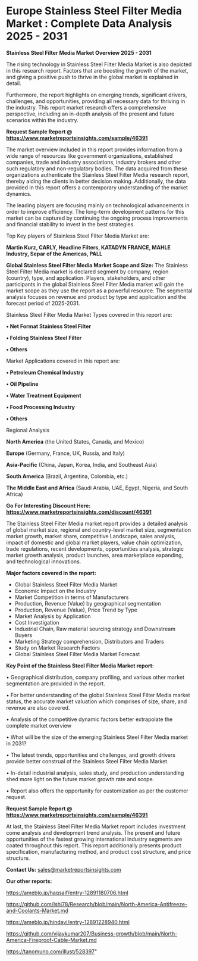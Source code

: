 # Europe Stainless Steel Filter Media Market : Complete Data Analysis 2025 - 2031

<Strong> Stainless Steel Filter Media Market Overview 2025 - 2031</strong>

The rising technology in Stainless Steel Filter Media Market is also depicted in this research report. Factors that are boosting the growth of the market, and giving a positive push to thrive in the global market is explained in detail.

Furthermore, the report highlights on emerging trends, significant drivers, challenges, and opportunities, providing all necessary data for thriving in the industry. This report market research offers a comprehensive perspective, including an in-depth analysis of the present and future scenarios within the industry.

<strong>Request Sample Report @ <a href=https://www.marketreportsinsights.com/sample/46391>https://www.marketreportsinsights.com/sample/46391</a></strong>

The market overview included in this report provides information from a wide range of resources like government organizations, established companies, trade and industry associations, industry brokers and other such regulatory and non-regulatory bodies. The data acquired from these organizations authenticate the Stainless Steel Filter Media research report, thereby aiding the clients in better decision making. Additionally, the data provided in this report offers a contemporary understanding of the market dynamics.

The leading players are focusing mainly on technological advancements in order to improve efficiency. The long-term development patterns for this market can be captured by continuing the ongoing process improvements and financial stability to invest in the best strategies.

Top Key players of Stainless Steel Filter Media Market are:

<strong>Martin Kurz, CARLY, Headline Filters, KATADYN FRANCE, MAHLE Industry, Separ of the Americas, PALL</strong>

<strong><b>Global Stainless Steel Filter Media Market Scope and Size:</b></strong>
The Stainless Steel Filter Media market is declared segment by company, region (country), type, and application. Players, stakeholders, and other participants in the global Stainless Steel Filter Media market will gain the market scope as they use the report as a powerful resource. The segmental analysis focuses on revenue and product by type and application and the forecast period of 2025-2031.

Stainless Steel Filter Media Market Types covered in this report are:

<strong>•  Net Format Stainless Steel Filter

•  Folding Stainless Steel Filter

•  Others</strong>

Market Applications covered in this report are:

<strong>•  Petroleum Chemical Industry

•  Oil Pipeline

•  Water Treatment Equipment

•  Food Processing Industry

•  Others</strong> 

Regional Analysis

<strong>North America</strong> (the United States, Canada, and Mexico)

<strong>Europe</strong> (Germany, France, UK, Russia, and Italy)

<strong>Asia-Pacific</strong> (China, Japan, Korea, India, and Southeast Asia)

<strong>South America</strong> (Brazil, Argentina, Colombia, etc.)

<strong>The Middle East and Africa</strong> (Saudi Arabia, UAE, Egypt, Nigeria, and South Africa)

<strong>Go For Interesting Discount Here: <a href=https://www.marketreportsinsights.com/discount/46391>https://www.marketreportsinsights.com/discount/46391</a></strong>

The Stainless Steel Filter Media market report provides a detailed analysis of global market size, regional and country-level market size, segmentation market growth, market share, competitive Landscape, sales analysis, impact of domestic and global market players, value chain optimization, trade regulations, recent developments, opportunities analysis, strategic market growth analysis, product launches, area marketplace expanding, and technological innovations.

<strong><b>Major factors covered in the report:</b></strong>
<ul>
  <li>Global Stainless Steel Filter Media Market </li>
  <li>Economic Impact on the Industry</li>
  <li>Market Competition in terms of Manufacturers</li>
  <li>Production, Revenue (Value) by geographical segmentation</li>
  <li>Production, Revenue (Value), Price Trend by Type</li>
  <li>Market Analysis by Application</li>
  <li>Cost Investigation</li>
  <li>Industrial Chain, Raw material sourcing strategy and Downstream Buyers</li>
  <li>Marketing Strategy comprehension, Distributors and Traders</li>
  <li>Study on Market Research Factors</li>
  <li>Global Stainless Steel Filter Media Market Forecast</li>
</ul>

<strong><b>Key Point of the Stainless Steel Filter Media Market report:</b></strong>

• Geographical distribution, company profiling, and various other market segmentation are provided in the report.

• For better understanding of the global Stainless Steel Filter Media market status, the accurate market valuation which comprises of size, share, and revenue are also covered.

• Analysis of the competitive dynamic factors better extrapolate the complete market overview

• What will be the size of the emerging Stainless Steel Filter Media market in 2031?

• The latest trends, opportunities and challenges, and growth drivers provide better construal of the Stainless Steel Filter Media Market.

• In-detail industrial analysis, sales study, and production understanding shed more light on the future market growth rate and scope.

• Report also offers the opportunity for customization as per the customer request.

<strong>Request Sample Report @ <a href=https://www.marketreportsinsights.com/sample/46391>https://www.marketreportsinsights.com/sample/46391</a></strong>

At last, the Stainless Steel Filter Media Market report includes investment come analysis and development trend analysis. The present and future opportunities of the fastest growing international industry segments are coated throughout this report. This report additionally presents product specification, manufacturing method, and product cost structure, and price structure.

<strong>Contact Us:</strong>
sales@marketreportsinsights.com

<strong>Our other reports:</strong>

<a href=https://ameblo.jp/haqsaif/entry-12891180706.html>https://ameblo.jp/haqsaif/entry-12891180706.html</a>

<a href=https://github.com/Ishi78/Research/blob/main/North-America-Antifreeze-and-Coolants-Market.md>https://github.com/Ishi78/Research/blob/main/North-America-Antifreeze-and-Coolants-Market.md</a>

<a href=https://ameblo.jp/hindavi/entry-12891228940.html>https://ameblo.jp/hindavi/entry-12891228940.html</a>

<a href=https://github.com/vijaykumar207/Business-growth/blob/main/North-America-Fireproof-Cable-Market.md>https://github.com/vijaykumar207/Business-growth/blob/main/North-America-Fireproof-Cable-Market.md</a>

<a href=https://tanomuno.com/illust/528397>https://tanomuno.com/illust/528397</a>"
